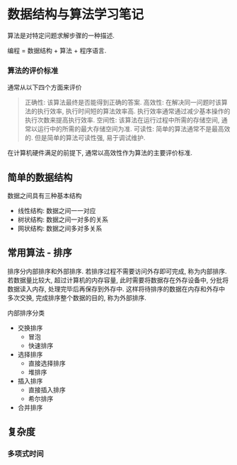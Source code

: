 # 数据结构与算法学习笔记

算法是对特定问题求解步骤的一种描述.

编程 = 数据结构 + 算法 + 程序语言.

### 算法的评价标准

通常从以下四个方面来评价

> 正确性: 该算法最终是否能得到正确的答案.
> 高效性: 在解决同一问题时该算法的执行效率, 执行时间短的算法效率高. 执行效率通常通过减少基本操作的执行次数来提高执行效率.
> 空间性: 该算法在运行过程中所需的存储空间, 通常以运行中的所需的最大存储空间为准.
> 可读性: 简单的算法通常不是最高效的. 但是简单的算法可读性强, 易于调试维护.

在计算机硬件满足的前提下, 通常以高效性作为算法的主要评价标准.

## 简单的数据结构

数据之间具有三种基本结构

- 线性结构: 数据之间一一对应
- 树状结构: 数据之间一对多的关系
- 网状结构: 数据之间多对多关系

## 常用算法 - 排序

排序分内部排序和外部排序. 若排序过程不需要访问外存即可完成, 称为内部排序.
若数据量比较大, 超过计算机的内存容量, 此时需要将数据存在外存设备中, 分批将数据读入内存, 处理完毕后再保存到外存中. 这样将待排序的数据在内存和外存中多次交换, 完成排序整个数据的目的, 称为外部排序.

内部排序分类

- 交换排序
	- 冒泡
	- 快速排序
- 选择排序
	- 直接选择排序
	- 堆排序
- 插入排序
	- 直接插入排序
	- 希尔排序
- 合并排序

## 复杂度

### 多项式时间



